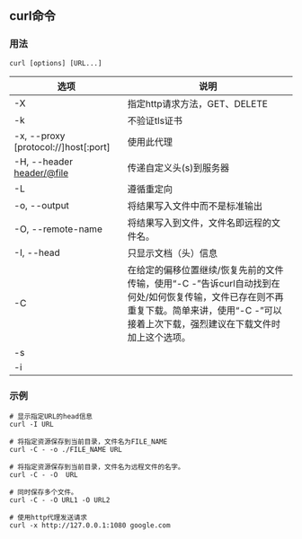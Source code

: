 ## curl命令

### 用法
```
curl [options] [URL...]
```

| 选项                                 | 说明                                                         |
| ------------------------------------ | ------------------------------------------------------------ |
| -X                                   | 指定http请求方法，GET、DELETE                                |
| -k                                   | 不验证tls证书                                                |
| -x, --proxy [protocol://]host[:port] | 使用此代理                                                   |
| -H, --header <header/@file>          | 传递自定义头(s)到服务器                                      |
| -L                                   | 遵循重定向                                                   |
| -o, --output <file>                  | 将结果写入文件中而不是标准输出                               |
| -O, --remote-name                    | 将结果写入到文件，文件名即远程的文件名。                     |
| -I, --head                           | 只显示文档（头）信息                                         |
| -C                                   | 在给定的偏移位置继续/恢复先前的文件传输，使用“-C -”告诉curl自动找到在何处/如何恢复传输，文件已存在则不再重复下载。简单来讲，使用“-C -”可以接着上次下载，强烈建议在下载文件时加上这个选项。 |
| -s |
| -i |

### 示例

~~~shell
# 显示指定URL的head信息
curl -I URL

# 将指定资源保存到当前目录，文件名为FILE_NAME
curl -C - -o ./FILE_NAME URL

# 将指定资源保存到当前目录，文件名为远程文件的名字。
curl -C - -O  URL

# 同时保存多个文件。
curl -C - -O URL1 -O URL2

# 使用http代理发送请求
curl -x http://127.0.0.1:1080 google.com
~~~

